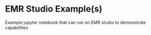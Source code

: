 # EMR Studio Example(s)

Example jupyter notebook that can run on EMR studio to demonstrate capabilities   
